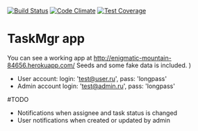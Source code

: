 [![Build Status](https://travis-ci.org/borzoni/TaskMgr.svg?branch=master)](https://travis-ci.org/borzoni/TaskMgr)
[![Code Climate](https://codeclimate.com/repos/57b59121bd7db812b500062b/badges/f104e14a270a77332288/gpa.svg)](https://codeclimate.com/repos/57b59121bd7db812b500062b/feed)
[![Test Coverage](https://codeclimate.com/repos/57b59121bd7db812b500062b/badges/f104e14a270a77332288/coverage.svg)](https://codeclimate.com/repos/57b59121bd7db812b500062b/coverage)
# TaskMgr app

You can see a working app at http://enigmatic-mountain-84656.herokuapp.com/ 
Seeds and some fake data is included. )
* User account: login:  'test@user.ru', pass: 'longpass'
* Admin account login: 'test@admin.ru', pass: 'longpass'

#TODO
  * Notifications when assignee and task status is changed
  * User notifications when created or updated by admin
